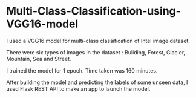 # Multi-Class-Classification-using-VGG16-model

I used a VGG16 model for multi-class classification of Intel image dataset.

There were six types of images in the dataset : Buliding, Forest, Glacier, Mountain, Sea and Street.

I trained the model for 1 epoch. Time taken was 160 minutes.

After building the model and predicting the labels of some unseen data, I used Flask REST API to make an app to launch the model.
